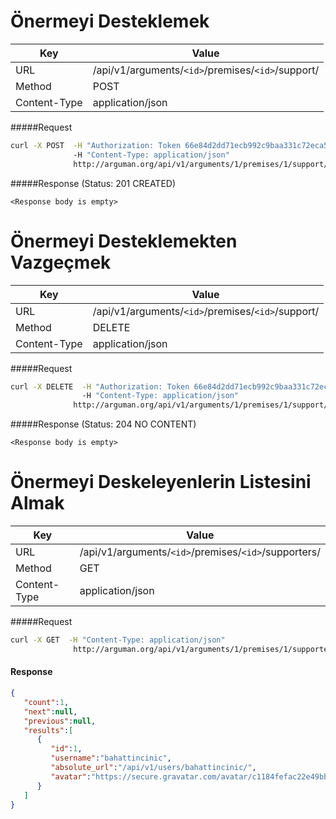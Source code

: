 Önermeyi Desteklemek
=======================

| Key             | Value              |
| ----------------|--------------------|
| URL             | /api/v1/arguments/`<id>`/premises/`<id>`/support/|
| Method          | POST               |
| Content-Type    | application/json   |


#####Request

```bash
curl -X POST  -H "Authorization: Token 66e84d2dd71ecb992c9baa331c72eca58f239909"
              -H "Content-Type: application/json"
              http://arguman.org/api/v1/arguments/1/premises/1/support/
```

#####Response (Status: 201 CREATED)

  `<Response body is empty>`


Önermeyi Desteklemekten Vazgeçmek
=======================

| Key             | Value              |
| ----------------|--------------------|
| URL             | /api/v1/arguments/`<id>`/premises/`<id>`/support/|
| Method          | DELETE               |
| Content-Type    | application/json   |


#####Request

```bash
curl -X DELETE  -H "Authorization: Token 66e84d2dd71ecb992c9baa331c72eca58f239909"
                -H "Content-Type: application/json"
              http://arguman.org/api/v1/arguments/1/premises/1/support/
```

#####Response (Status: 204 NO CONTENT)

  `<Response body is empty>`


Önermeyi Deskeleyenlerin Listesini Almak
========================================

| Key             | Value              |
| ----------------|--------------------|
| URL             | /api/v1/arguments/`<id>`/premises/`<id>`/supporters/|
| Method          | GET               |
| Content-Type    | application/json   |


#####Request

```bash
curl -X GET  -H "Content-Type: application/json"
              http://arguman.org/api/v1/arguments/1/premises/1/supporters/
```


#### Response

```json
{
   "count":1,
   "next":null,
   "previous":null,
   "results":[
      {
         "id":1,
         "username":"bahattincinic",
         "absolute_url":"/api/v1/users/bahattincinic/",
         "avatar":"https://secure.gravatar.com/avatar/c1184fefac22e49bbf59e3775ef6e9dd.jpg?s=80&r=g&d=mm"
      }
   ]
}
```
